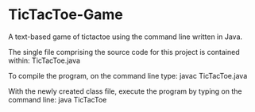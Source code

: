# TicTacToe-Game

A text-based game of tictactoe using the command line written in Java.


The single file comprising the source code for this project is contained within: TicTacToe.java

To compile the program, on the command line type: javac TicTacToe.java

With the newly created class file, execute the program by typing on the command line: java TicTacToe
